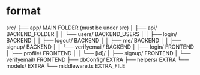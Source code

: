 # format

src/
├── app/   MAIN FOLDER (must be under src)
│   ├── api/                    BACKEND_FOLDER
│   │   └── users/              BACKEND_USERS
│   │       ├── login/          BACKEND
│   │       ├── logout/         BACKEND
│   │       ├── me/             BACKEND
│   │       ├── signup/         BACKEND
│   │       └── verifyemail/    BACKEND
│   ├── login/          FRONTEND    
│   ├── profile/        FRONTEND
│   │   └── [id]/
│   ├── signup/         FRONTEND
│   └── verifyemail/    FRONTEND
├── dbConfig/   EXTRA
├── helpers/    EXTRA
└── models/     EXTRA
└── middleware.ts   EXTRA_FILE